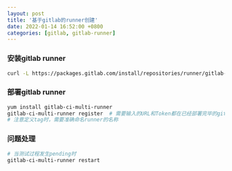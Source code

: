 ```yaml
---
layout: post
title: '基于gitlab的runner创建'
date: 2022-01-14 16:52:00 +0800
categories: [gitlab, gitlab-runner]
---
```


### 安装gitlab runner

```bash
curl -L https://packages.gitlab.com/install/repositories/runner/gitlab-ci-multi-runner/script.rpm.sh | sudo bash
```

### 部署gitlab runner

```bash
yum install gitlab-ci-multi-runner
gitlab-ci-multi-runner register  # 需要输入的URL和Token都在已经部署完毕的gitlab中的CI/CD中查找
# 注意定义tag时，需要准确命名runner的名称
```

### 问题处理

```bash
# 当测试过程发生pending时
gitlab-ci-multi-runner restart
```





